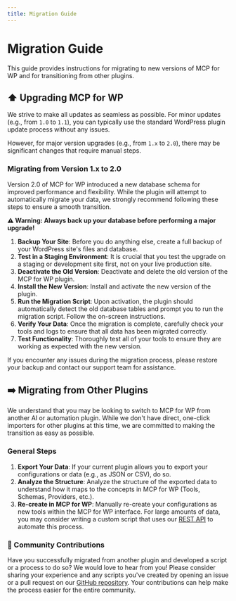 ```yaml
---
title: Migration Guide
---
```


# Migration Guide

This guide provides instructions for migrating to new versions of MCP for WP and for transitioning from other plugins.

## <strong>⬆️ Upgrading MCP for WP</strong>

We strive to make all updates as seamless as possible. For minor updates (e.g., from `1.0` to `1.1`), you can typically use the standard WordPress plugin update process without any issues.

However, for major version upgrades (e.g., from `1.x` to `2.0`), there may be significant changes that require manual steps.

### Migrating from Version 1.x to 2.0

Version 2.0 of MCP for WP introduced a new database schema for improved performance and flexibility. While the plugin will attempt to automatically migrate your data, we strongly recommend following these steps to ensure a smooth transition.

**⚠️ Warning: Always back up your database before performing a major upgrade!**

1.  **Backup Your Site**: Before you do anything else, create a full backup of your WordPress site's files and database.
2.  **Test in a Staging Environment**: It is crucial that you test the upgrade on a staging or development site first, not on your live production site.
3.  **Deactivate the Old Version**: Deactivate and delete the old version of the MCP for WP plugin.
4.  **Install the New Version**: Install and activate the new version of the plugin.
5.  **Run the Migration Script**: Upon activation, the plugin should automatically detect the old database tables and prompt you to run the migration script. Follow the on-screen instructions.
6.  **Verify Your Data**: Once the migration is complete, carefully check your tools and logs to ensure that all data has been migrated correctly.
7.  **Test Functionality**: Thoroughly test all of your tools to ensure they are working as expected with the new version.

If you encounter any issues during the migration process, please restore your backup and contact our support team for assistance.

## <strong>➡️ Migrating from Other Plugins</strong>

We understand that you may be looking to switch to MCP for WP from another AI or automation plugin. While we don't have direct, one-click importers for other plugins at this time, we are committed to making the transition as easy as possible.

### General Steps

1.  **Export Your Data**: If your current plugin allows you to export your configurations or data (e.g., as JSON or CSV), do so.
2.  **Analyze the Structure**: Analyze the structure of the exported data to understand how it maps to the concepts in MCP for WP (Tools, Schemas, Providers, etc.).
3.  **Re-create in MCP for WP**: Manually re-create your configurations as new tools within the MCP for WP interface. For large amounts of data, you may consider writing a custom script that uses our [REST API](./api-reference) to automate this process.

### 🤝 Community Contributions

Have you successfully migrated from another plugin and developed a script or a process to do so? We would love to hear from you! Please consider sharing your experience and any scripts you've created by opening an issue or a pull request on our [GitHub repository](https://github.com/artificialpoets/wp-mcp-docs). Your contributions can help make the process easier for the entire community. 